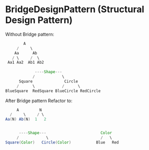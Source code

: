 # BridgeDesignPattern (Structural Design Pattern)

Without Bridge pattern:
```java
        A                        
     /     \
    Aa      Ab
   / \     /  \
 Aa1 Aa2  Ab1 Ab2           
 
             ----Shape---
            /            \
      Square              Circle
     /      \            /      \
BlueSquare  RedSquare BlueCircle RedCircle
```

After Bridge pattern Refactor to:

```java
     A         N
  /     \     / \
Aa(N) Ab(N)  1   2


      ----Shape---                        Color
     /            \                       /   \
Square(Color)   Circle(Color)           Blue   Red
```
